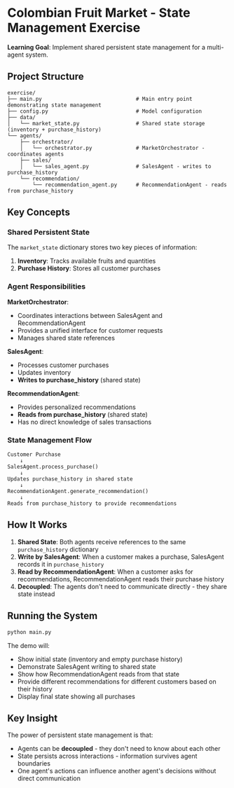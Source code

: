 # Colombian Fruit Market - State Management Exercise

**Learning Goal**: Implement shared persistent state management for a multi-agent system.

## Project Structure

```
exercise/
├── main.py                              # Main entry point demonstrating state management
├── config.py                            # Model configuration
├── data/
│   └── market_state.py                  # Shared state storage (inventory + purchase_history)
└── agents/
    ├── orchestrator/
    │   └── orchestrator.py              # MarketOrchestrator - coordinates agents
    ├── sales/
    │   └── sales_agent.py               # SalesAgent - writes to purchase_history
    └── recommendation/
        └── recommendation_agent.py      # RecommendationAgent - reads from purchase_history
```

## Key Concepts

### Shared Persistent State

The `market_state` dictionary stores two key pieces of information:
1. **Inventory**: Tracks available fruits and quantities
2. **Purchase History**: Stores all customer purchases

### Agent Responsibilities

**MarketOrchestrator**:
- Coordinates interactions between SalesAgent and RecommendationAgent
- Provides a unified interface for customer requests
- Manages shared state references

**SalesAgent**:
- Processes customer purchases
- Updates inventory
- **Writes to purchase_history** (shared state)

**RecommendationAgent**:
- Provides personalized recommendations
- **Reads from purchase_history** (shared state)
- Has no direct knowledge of sales transactions

### State Management Flow

```
Customer Purchase
    ↓
SalesAgent.process_purchase()
    ↓
Updates purchase_history in shared state
    ↓
RecommendationAgent.generate_recommendation()
    ↓
Reads from purchase_history to provide recommendations
```

## How It Works

1. **Shared State**: Both agents receive references to the same `purchase_history` dictionary
2. **Write by SalesAgent**: When a customer makes a purchase, SalesAgent records it in `purchase_history`
3. **Read by RecommendationAgent**: When a customer asks for recommendations, RecommendationAgent reads their purchase history
4. **Decoupled**: The agents don't need to communicate directly - they share state instead

## Running the System

```bash
python main.py
```

The demo will:
- Show initial state (inventory and empty purchase history)
- Demonstrate SalesAgent writing to shared state
- Show how RecommendationAgent reads from that state
- Provide different recommendations for different customers based on their history
- Display final state showing all purchases

## Key Insight

The power of persistent state management is that:
- Agents can be **decoupled** - they don't need to know about each other
- State persists across interactions - information survives agent boundaries
- One agent's actions can influence another agent's decisions without direct communication

